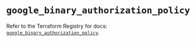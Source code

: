 # `google_binary_authorization_policy`

Refer to the Terraform Registry for docs: [`google_binary_authorization_policy`](https://registry.terraform.io/providers/hashicorp/google/6.2.0/docs/resources/binary_authorization_policy).
